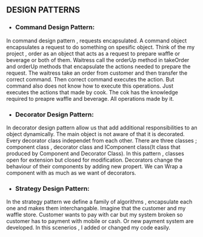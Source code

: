 
## DESIGN PATTERNS
  - ### Command Design Pattern:
  In command design pattern , requests encapsulated. A command object encapsulates
  a request to do something on spesific object. Think of the my project , order as an
  object that acts as a request to prepare waffle or beverage or both of them. Waitress
  call the orderUp method in takeOrder and orderUp methods that encapsulate the
  actions needed to prepare the request. The waitress take an order from customer
  and then transfer the correct command. Then correct command executes the action.
  But command also does not know how to execute this operations. Just executes the
  actions that made by cook. The cok has the knowledge required to preapre waffle
  and beverage. All operations made by it.
  - ### Decorator Design Pattern:
  In decorator design pattern allow us that add additional responsibilities to an object
  dynamically. The main object is not aware of that it is decorated. Every decorator
  class independet from each other. There are three classes ; component class ,
  decorator class and IComponent class(It class that produced by Component and
  Decorator Class). In this pattern , classes open for extension but closed for
  modification. Decorators change the behaviour of their components by adding new
  propert. We can Wrap a component with as much as we want of decorators.
  - ### Strategy Design Pattern:
  In the strategy pattern we define a family of algorithms , encapsulate each one and
  makes them interchangable. Imagine that the customer and my waffle store.
  Customer wants to pay with car but my system broken so customer has to payment
  with mobile or cash. Or new payment system are developed. In this scenerios , I
  added or changed my code easily.
